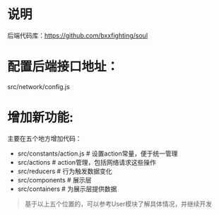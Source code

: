 # 说明
后端代码库：https://github.com/bxxfighting/soul  

# 配置后端接口地址：
src/network/config.js  

# 增加新功能:
主要在五个地方增加代码：  
* src/constants/action.js  # 设置action常量，便于统一管理  
* src/actions  # action管理，包括网络请求这些操作  
* src/reducers  # 行为触发数据变化  
* src/components  # 展示层  
* src/containers  # 为展示层提供数据  

> 基于以上五个位置的，可以参考User模块了解具体情况，并继续开发  
